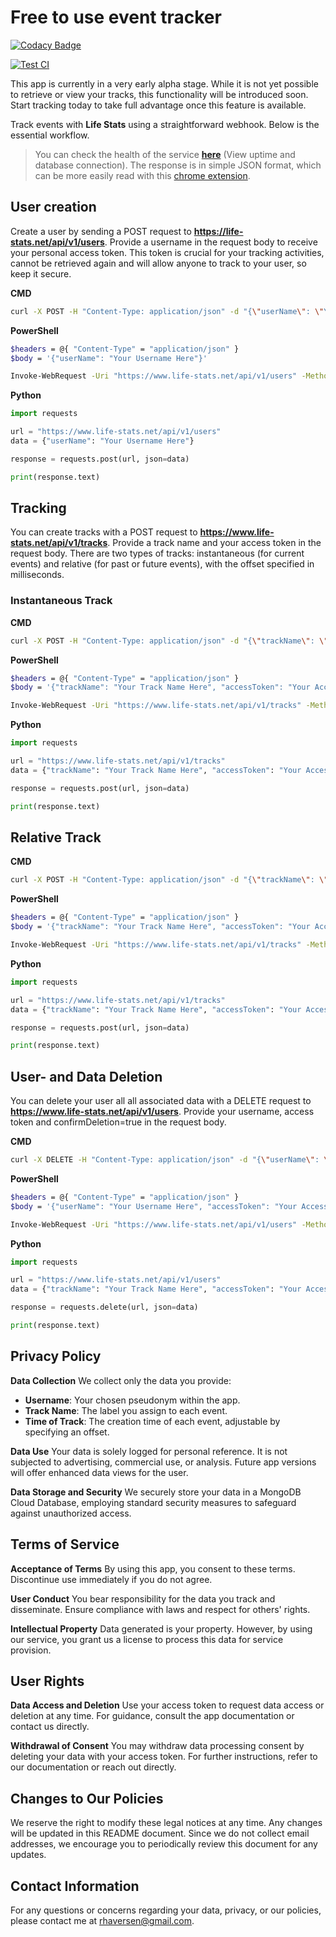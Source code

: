 # Free to use event tracker

[![Codacy Badge](https://app.codacy.com/project/badge/Grade/3e839962a2a54735a388ba6075ee9ccc)](https://app.codacy.com/gh/rhaversen/LifeTrackerBackend/dashboard?utm_source=gh&utm_medium=referral&utm_content=&utm_campaign=Badge_grade)

[![Test CI](https://github.com/rhaversen/LifeTrackerBackend/actions/workflows/build-test-push-docker.yml/badge.svg)](https://github.com/rhaversen/LifeTrackerBackend/actions/workflows/build-test-push-docker.yml)

This app is currently in a very early alpha stage. While it is not yet possible to retrieve or view your tracks, this functionality will be introduced soon. Start tracking today to take full advantage once this feature is available.

Track events with **Life Stats** using a straightforward webhook. Below is the essential workflow.

>You can check the health of the service **[here](https://life-stats.net/api/v1/util/healthcheck)** (View uptime and database connection). The response is in simple JSON format, which can be more easily read with this [chrome extension](https://chromewebstore.google.com/detail/json-formatter/bcjindcccaagfpapjjmafapmmgkkhgoa).

## User creation

Create a user by sending a POST request to **<https://life-stats.net/api/v1/users>**. Provide a username in the request body to receive your personal access token. This token is crucial for your tracking activities, cannot be retrieved again and will allow anyone to track to your user, so keep it secure.

**CMD**

```bash
curl -X POST -H "Content-Type: application/json" -d "{\"userName\": \"Your Username Here\"}" https://www.life-stats.net/api/v1/users
```

**PowerShell**

```bash
$headers = @{ "Content-Type" = "application/json" }
$body = '{"userName": "Your Username Here"}'

Invoke-WebRequest -Uri "https://www.life-stats.net/api/v1/users" -Method Post -Headers $headers -Body $body
```

**Python**

```py
import requests

url = "https://www.life-stats.net/api/v1/users"
data = {"userName": "Your Username Here"}

response = requests.post(url, json=data)

print(response.text)
```

## Tracking


You can create tracks with a POST request to **<https://www.life-stats.net/api/v1/tracks>**. Provide a track name and your access token in the request body. There are two types of tracks: instantaneous (for current events) and relative (for past or future events), with the offset specified in milliseconds.

### Instantaneous Track


**CMD**

```bash
curl -X POST -H "Content-Type: application/json" -d "{\"trackName\": \"Your Track Name Here\", \"accessToken\": \"Your Access Token Here\"}" https://www.life-stats.net/api/v1/tracks
```

**PowerShell**

```bash
$headers = @{ "Content-Type" = "application/json" }
$body = '{"trackName": "Your Track Name Here", "accessToken": "Your Access Token Here"}'

Invoke-WebRequest -Uri "https://www.life-stats.net/api/v1/tracks" -Method Post -Headers $headers -Body $body
```

**Python**

```py
import requests

url = "https://www.life-stats.net/api/v1/tracks"
data = {"trackName": "Your Track Name Here", "accessToken": "Your Access Token Here"}

response = requests.post(url, json=data)

print(response.text)
```

## Relative Track

**CMD**

```bash
curl -X POST -H "Content-Type: application/json" -d "{\"trackName\": \"Your Track Name Here\", \"accessToken\": \"Your Access Token Here\", \"timeOffset\": \"Your Time Offset Here\"}" https://www.life-stats.net/api/v1/tracks
```

**PowerShell**

```bash
$headers = @{ "Content-Type" = "application/json" }
$body = '{"trackName": "Your Track Name Here", "accessToken": "Your Access Token Here", "timeOffset": "Your Time Offset Here"}'

Invoke-WebRequest -Uri "https://www.life-stats.net/api/v1/tracks" -Method Post -Headers $headers -Body $body
```

**Python**

```py
import requests

url = "https://www.life-stats.net/api/v1/tracks"
data = {"trackName": "Your Track Name Here", "accessToken": "Your Access Token Here", "timeOffset": "Your Time Offset Here"}

response = requests.post(url, json=data)

print(response.text)
```

## User- and Data Deletion

You can delete your user all all associated data with a DELETE request to **<https://www.life-stats.net/api/v1/users>**. Provide your username, access token and confirmDeletion=true in the request body.

**CMD**

```bash
curl -X DELETE -H "Content-Type: application/json" -d "{\"userName\": \"Your Username Here\", \"accessToken\": \"Your Access Token Here\", \"confirmDeletion\": true}" https://www.life-stats.net/api/v1/users
```

**PowerShell**

```bash
$headers = @{ "Content-Type" = "application/json" }
$body = '{"userName": "Your Username Here", "accessToken": "Your Access Token Here", "confirmDeletion": true}'

Invoke-WebRequest -Uri "https://www.life-stats.net/api/v1/users" -Method Delete -Headers $headers -Body $body
```

**Python**

```py
import requests

url = "https://www.life-stats.net/api/v1/users"
data = {"trackName": "Your Track Name Here", "accessToken": "Your Access Token Here", "confirmDeletion": true}

response = requests.delete(url, json=data)

print(response.text)
```

## Privacy Policy

**Data Collection**
We collect only the data you provide:

- **Username**: Your chosen pseudonym within the app.
- **Track Name**: The label you assign to each event.
- **Time of Track**: The creation time of each event, adjustable by specifying an offset.

**Data Use**
Your data is solely logged for personal reference. It is not subjected to advertising, commercial use, or analysis. Future app versions will offer enhanced data views for the user.

**Data Storage and Security**
We securely store your data in a MongoDB Cloud Database, employing standard security measures to safeguard against unauthorized access.

## Terms of Service

**Acceptance of Terms**
By using this app, you consent to these terms. Discontinue use immediately if you do not agree.

**User Conduct**
You bear responsibility for the data you track and disseminate. Ensure compliance with laws and respect for others' rights.

**Intellectual Property**
Data generated is your property. However, by using our service, you grant us a license to process this data for service provision.

## User Rights

**Data Access and Deletion**
Use your access token to request data access or deletion at any time. For guidance, consult the app documentation or contact us directly.

**Withdrawal of Consent**
You may withdraw data processing consent by deleting your data with your access token. For further instructions, refer to our documentation or reach out directly.

## Changes to Our Policies

We reserve the right to modify these legal notices at any time. Any changes will be updated in this README document. Since we do not collect email addresses, we encourage you to periodically review this document for any updates.

## Contact Information

For any questions or concerns regarding your data, privacy, or our policies, please contact me at <rhaversen@gmail.com>.